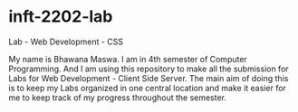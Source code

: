# inft-2202-lab
Lab - Web Development - CSS

My name is Bhawana Maswa. I am in 4th semester of Computer Programming. And I am using this repository to make all the submission for Labs for Web Development - Client Side Server. The main aim of doing this is to keep my Labs organized in one central location and make it easier for me to keep track of my progress throughout the semester.
